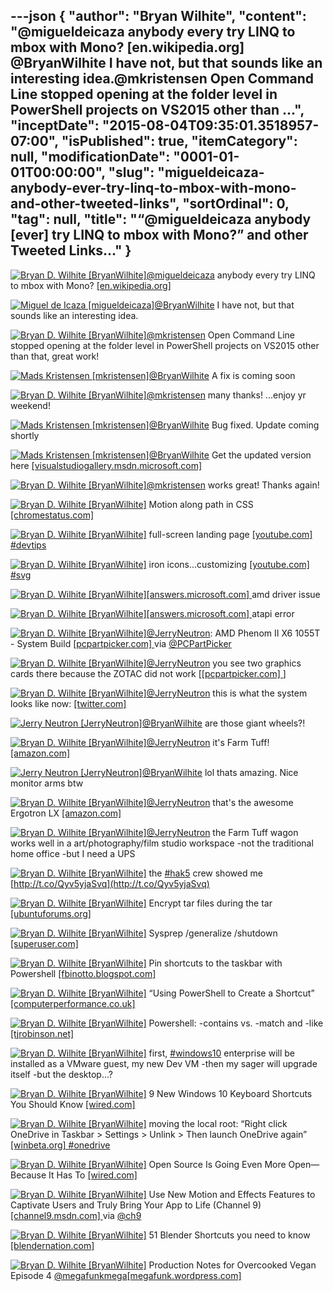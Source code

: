 ---json
{
  "author": "Bryan Wilhite",
  "content": "@migueldeicaza anybody every try LINQ to mbox with Mono? [en.wikipedia.org] @BryanWilhite I have not, but that sounds like an interesting idea.@mkristensen Open Command Line stopped opening at the folder level in PowerShell projects on VS2015 other than ...",
  "inceptDate": "2015-08-04T09:35:01.3518957-07:00",
  "isPublished": true,
  "itemCategory": null,
  "modificationDate": "0001-01-01T00:00:00",
  "slug": "migueldeicaza-anybody-ever-try-linq-to-mbox-with-mono-and-other-tweeted-links",
  "sortOrdinal": 0,
  "tag": null,
  "title": "“@migueldeicaza anybody [ever] try LINQ to mbox with Mono?” and other Tweeted Links…"
}
---

[<img alt="Bryan D. Wilhite [BryanWilhite]" src="https://songhay.blob.core.windows.net/shared-social-twitter/BryanWilhite.jpeg">](http://t.co/UNdqV0Z1zz "Bryan D. Wilhite [BryanWilhite]")[@migueldeicaza](http://twitter.com/migueldeicaza) anybody every try LINQ to mbox with Mono? [[en.wikipedia.org] ](https://en.wikipedia.org/wiki/Mbox)

[<img alt="Miguel de Icaza [migueldeicaza]" src="https://songhay.blob.core.windows.net/shared-social-twitter/migueldeicaza.png">](http://t.co/Y2zRB337dJ "Miguel de Icaza [migueldeicaza]")[@BryanWilhite](http://twitter.com/BryanWilhite) I have not, but that sounds like an interesting idea.

[<img alt="Bryan D. Wilhite [BryanWilhite]" src="https://songhay.blob.core.windows.net/shared-social-twitter/BryanWilhite.jpeg">](http://t.co/UNdqV0Z1zz "Bryan D. Wilhite [BryanWilhite]")[@mkristensen](http://twitter.com/mkristensen) Open Command Line stopped opening at the folder level in PowerShell projects on VS2015 other than that, great work!

[<img alt="Mads Kristensen [mkristensen]" src="https://songhay.blob.core.windows.net/shared-social-twitter/mkristensen.jpeg">](http://t.co/uzMyatLQEv "Mads Kristensen [mkristensen]")[@BryanWilhite](http://twitter.com/BryanWilhite) A fix is coming soon

[<img alt="Bryan D. Wilhite [BryanWilhite]" src="https://songhay.blob.core.windows.net/shared-social-twitter/BryanWilhite.jpeg">](http://t.co/UNdqV0Z1zz "Bryan D. Wilhite [BryanWilhite]")[@mkristensen](http://twitter.com/mkristensen) many thanks! ...enjoy yr weekend!

[<img alt="Mads Kristensen [mkristensen]" src="https://songhay.blob.core.windows.net/shared-social-twitter/mkristensen.jpeg">](http://t.co/uzMyatLQEv "Mads Kristensen [mkristensen]")[@BryanWilhite](http://twitter.com/BryanWilhite) Bug fixed. Update coming shortly

[<img alt="Mads Kristensen [mkristensen]" src="https://songhay.blob.core.windows.net/shared-social-twitter/mkristensen.jpeg">](http://t.co/uzMyatLQEv "Mads Kristensen [mkristensen]")[@BryanWilhite](http://twitter.com/BryanWilhite) Get the updated version here [[visualstudiogallery.msdn.microsoft.com] ](https://visualstudiogallery.msdn.microsoft.com/4e84e2cf-2d6b-472a-b1e2-b84932511379)

[<img alt="Bryan D. Wilhite [BryanWilhite]" src="https://songhay.blob.core.windows.net/shared-social-twitter/BryanWilhite.jpeg">](http://t.co/UNdqV0Z1zz "Bryan D. Wilhite [BryanWilhite]")[@mkristensen](http://twitter.com/mkristensen) works great! Thanks again!

[<img alt="Bryan D. Wilhite [BryanWilhite]" src="https://songhay.blob.core.windows.net/shared-social-twitter/BryanWilhite.jpeg">](http://t.co/UNdqV0Z1zz "Bryan D. Wilhite [BryanWilhite]") Motion along path in CSS [[chromestatus.com] ](https://www.chromestatus.com/feature/6190642178818048)

[<img alt="Bryan D. Wilhite [BryanWilhite]" src="https://songhay.blob.core.windows.net/shared-social-twitter/BryanWilhite.jpeg">](http://t.co/UNdqV0Z1zz "Bryan D. Wilhite [BryanWilhite]") full-screen landing page [[youtube.com] ](https://www.youtube.com/watch?v=hExwnLlj2xk)[#devtips](http://search.twitter.com/search?q=%23devtips)

[<img alt="Bryan D. Wilhite [BryanWilhite]" src="https://songhay.blob.core.windows.net/shared-social-twitter/BryanWilhite.jpeg">](http://t.co/UNdqV0Z1zz "Bryan D. Wilhite [BryanWilhite]") iron icons...customizing [[youtube.com] ](https://www.youtube.com/watch?v=tjmRUgUca1g)[#svg](http://search.twitter.com/search?q=%23svg)

[<img alt="Bryan D. Wilhite [BryanWilhite]" src="https://songhay.blob.core.windows.net/shared-social-twitter/BryanWilhite.jpeg">](http://t.co/UNdqV0Z1zz "Bryan D. Wilhite [BryanWilhite]")[[answers.microsoft.com] ](http://answers.microsoft.com/en-us/windows/forum/windows_8-hardware/aoddriver42-service-failed-to-start-error-in/4a82d597-a7ba-4c78-8771-11ac2ca5b17a?auth=1) amd driver issue

[<img alt="Bryan D. Wilhite [BryanWilhite]" src="https://songhay.blob.core.windows.net/shared-social-twitter/BryanWilhite.jpeg">](http://t.co/UNdqV0Z1zz "Bryan D. Wilhite [BryanWilhite]")[[answers.microsoft.com] ](http://answers.microsoft.com/en-us/windows/forum/windows_vista-hardware/atapi-event-id11-the-driver-detected-a-controller/7fdd47da-7c86-4f7b-bdf7-096bb4f059f4?auth=1) atapi error

[<img alt="Bryan D. Wilhite [BryanWilhite]" src="https://songhay.blob.core.windows.net/shared-social-twitter/BryanWilhite.jpeg">](http://t.co/UNdqV0Z1zz "Bryan D. Wilhite [BryanWilhite]")[@JerryNeutron](http://twitter.com/JerryNeutron): AMD Phenom II X6 1055T - System Build [[pcpartpicker.com] ](http://pcpartpicker.com/p/hKkV8d) via [@PCPartPicker](http://twitter.com/PCPartPicker)

[<img alt="Bryan D. Wilhite [BryanWilhite]" src="https://songhay.blob.core.windows.net/shared-social-twitter/BryanWilhite.jpeg">](http://t.co/UNdqV0Z1zz "Bryan D. Wilhite [BryanWilhite]")[@JerryNeutron](http://twitter.com/JerryNeutron) you see two graphics cards there because the ZOTAC did not work [[[pcpartpicker.com] ](http://pcpartpicker.com/p/hKkV8d)]

[<img alt="Bryan D. Wilhite [BryanWilhite]" src="https://songhay.blob.core.windows.net/shared-social-twitter/BryanWilhite.jpeg">](http://t.co/UNdqV0Z1zz "Bryan D. Wilhite [BryanWilhite]")[@JerryNeutron](http://twitter.com/JerryNeutron) this is what the system looks like now: [[twitter.com] ](https://twitter.com/BryanWilhite/status/628286880187031552/photo/1)

[<img alt="Jerry Neutron [JerryNeutron]" src="https://songhay.blob.core.windows.net/shared-social-twitter/JerryNeutron.jpeg">](http://t.co/qU9Zl3d3yf "Jerry Neutron [JerryNeutron]")[@BryanWilhite](http://twitter.com/BryanWilhite) are those giant wheels?!

[<img alt="Bryan D. Wilhite [BryanWilhite]" src="https://songhay.blob.core.windows.net/shared-social-twitter/BryanWilhite.jpeg">](http://t.co/UNdqV0Z1zz "Bryan D. Wilhite [BryanWilhite]")[@JerryNeutron](http://twitter.com/JerryNeutron) it's Farm Tuff! [[amazon.com] ](http://www.amazon.com/Farm-Tuff-Flatbed-Wagon-1000-Lb-Capacity/dp/B0000AX6M9/ref=as_li_ss_tl?ie=UTF8&qid=1438644602&sr=8-3&keywords=farm+tuff&linkCode=sl1&tag=thekintespacec00&linkId=91e57933db9708612c3cd97fa978e6c8)

[<img alt="Jerry Neutron [JerryNeutron]" src="https://songhay.blob.core.windows.net/shared-social-twitter/JerryNeutron.jpeg">](http://t.co/qU9Zl3d3yf "Jerry Neutron [JerryNeutron]")[@BryanWilhite](http://twitter.com/BryanWilhite) lol thats amazing. Nice monitor arms btw

[<img alt="Bryan D. Wilhite [BryanWilhite]" src="https://songhay.blob.core.windows.net/shared-social-twitter/BryanWilhite.jpeg">](http://t.co/UNdqV0Z1zz "Bryan D. Wilhite [BryanWilhite]")[@JerryNeutron](http://twitter.com/JerryNeutron) that's the awesome Ergotron LX [[amazon.com] ](http://www.amazon.com/LX-Desk-Mount-LCD-Arm/dp/B00358RIRC/ref=as_li_ss_tl?s=pc&ie=UTF8&qid=1438645964&sr=1-1&keywords=ergotron&linkCode=sl1&tag=thekintespacec00&linkId=f5de29050b5d373d06c94a8c286bd59f)

[<img alt="Bryan D. Wilhite [BryanWilhite]" src="https://songhay.blob.core.windows.net/shared-social-twitter/BryanWilhite.jpeg">](http://t.co/UNdqV0Z1zz "Bryan D. Wilhite [BryanWilhite]")[@JerryNeutron](http://twitter.com/JerryNeutron) the Farm Tuff wagon works well in a art/photography/film studio workspace -not the traditional home office -but I need a UPS

[<img alt="Bryan D. Wilhite [BryanWilhite]" src="https://songhay.blob.core.windows.net/shared-social-twitter/BryanWilhite.jpeg">](http://t.co/UNdqV0Z1zz "Bryan D. Wilhite [BryanWilhite]") the [#hak5](http://search.twitter.com/search?q=%23hak5) crew showed me [http://t.co/Qyv5yjaSvq](http://t.co/Qyv5yjaSvq)

[<img alt="Bryan D. Wilhite [BryanWilhite]" src="https://songhay.blob.core.windows.net/shared-social-twitter/BryanWilhite.jpeg">](http://t.co/UNdqV0Z1zz "Bryan D. Wilhite [BryanWilhite]") Encrypt tar files during the tar [[ubuntuforums.org] ](http://ubuntuforums.org/showthread.php?t=1071398)

[<img alt="Bryan D. Wilhite [BryanWilhite]" src="https://songhay.blob.core.windows.net/shared-social-twitter/BryanWilhite.jpeg">](http://t.co/UNdqV0Z1zz "Bryan D. Wilhite [BryanWilhite]") Sysprep /generalize /shutdown [[superuser.com] ](http://superuser.com/questions/523737/do-i-have-to-reinstall-windows-8-when-upgrading-my-motherboard-cpu-and-memory)

[<img alt="Bryan D. Wilhite [BryanWilhite]" src="https://songhay.blob.core.windows.net/shared-social-twitter/BryanWilhite.jpeg">](http://t.co/UNdqV0Z1zz "Bryan D. Wilhite [BryanWilhite]") Pin shortcuts to the taskbar with Powershell [[fbinotto.blogspot.com] ](http://fbinotto.blogspot.com/2012/03/pin-shortcuts-to-taskbar.html)

[<img alt="Bryan D. Wilhite [BryanWilhite]" src="https://songhay.blob.core.windows.net/shared-social-twitter/BryanWilhite.jpeg">](http://t.co/UNdqV0Z1zz "Bryan D. Wilhite [BryanWilhite]") “Using PowerShell to Create a Shortcut” [[computerperformance.co.uk] ](http://www.computerperformance.co.uk/powershell/powershell_create_shortcut.htm)

[<img alt="Bryan D. Wilhite [BryanWilhite]" src="https://songhay.blob.core.windows.net/shared-social-twitter/BryanWilhite.jpeg">](http://t.co/UNdqV0Z1zz "Bryan D. Wilhite [BryanWilhite]") Powershell: -contains vs. -match and -like [[tjrobinson.net] ](http://www.tjrobinson.net/?p=109)

[<img alt="Bryan D. Wilhite [BryanWilhite]" src="https://songhay.blob.core.windows.net/shared-social-twitter/BryanWilhite.jpeg">](http://t.co/UNdqV0Z1zz "Bryan D. Wilhite [BryanWilhite]") first, [#windows10](http://search.twitter.com/search?q=%23windows10) enterprise will be installed as a VMware guest, my new Dev VM -then my sager will upgrade itself -but the desktop...?

[<img alt="Bryan D. Wilhite [BryanWilhite]" src="https://songhay.blob.core.windows.net/shared-social-twitter/BryanWilhite.jpeg">](http://t.co/UNdqV0Z1zz "Bryan D. Wilhite [BryanWilhite]") 9 New Windows 10 Keyboard Shortcuts You Should Know [[wired.com] ](http://www.wired.com/2015/07/windows-10-keyboard-shortcuts/)

[<img alt="Bryan D. Wilhite [BryanWilhite]" src="https://songhay.blob.core.windows.net/shared-social-twitter/BryanWilhite.jpeg">](http://t.co/UNdqV0Z1zz "Bryan D. Wilhite [BryanWilhite]") moving the local root: “Right click OneDrive in Taskbar &gt; Settings &gt; Unlink &gt; Then launch OneDrive again” [[winbeta.org] ](http://www.winbeta.org/news/how-move-onedrive-folder-another-drive-windows-10-technical-preview)[#onedrive](http://search.twitter.com/search?q=%23onedrive)

[<img alt="Bryan D. Wilhite [BryanWilhite]" src="https://songhay.blob.core.windows.net/shared-social-twitter/BryanWilhite.jpeg">](http://t.co/UNdqV0Z1zz "Bryan D. Wilhite [BryanWilhite]") Open Source Is Going Even More Open—Because It Has To [[wired.com] ](http://www.wired.com/2015/07/open-source-going-even-openbecause/)

[<img alt="Bryan D. Wilhite [BryanWilhite]" src="https://songhay.blob.core.windows.net/shared-social-twitter/BryanWilhite.jpeg">](http://t.co/UNdqV0Z1zz "Bryan D. Wilhite [BryanWilhite]") Use New Motion and Effects Features to Captivate Users and Truly Bring Your App to Life (Channel 9) [[channel9.msdn.com] ](https://channel9.msdn.com/Events/Build/2015/3-737) via [@ch9](http://twitter.com/ch9)

[<img alt="Bryan D. Wilhite [BryanWilhite]" src="https://songhay.blob.core.windows.net/shared-social-twitter/BryanWilhite.jpeg">](http://t.co/UNdqV0Z1zz "Bryan D. Wilhite [BryanWilhite]") 51 Blender Shortcuts you need to know [[blendernation.com] ](http://www.blendernation.com/2015/07/29/51-blender-shortcuts-you-need-to-know/)

[<img alt="Bryan D. Wilhite [BryanWilhite]" src="https://songhay.blob.core.windows.net/shared-social-twitter/BryanWilhite.jpeg">](http://t.co/UNdqV0Z1zz "Bryan D. Wilhite [BryanWilhite]") Production Notes for Overcooked Vegan Episode 4 [@megafunkmega](http://twitter.com/megafunkmega)[[megafunk.wordpress.com] ](https://megafunk.wordpress.com/2015/07/29/production-notes-for-overcooked-vegan-episode-4/)
